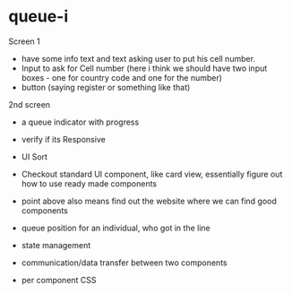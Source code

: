 # queue-i

Screen 1

+ have some info text and text asking user to put his cell number.
+ Input to ask for Cell number (here i think we should have two input boxes - one for country code and one for the number)
+ button (saying register or something like that)

2nd screen

+ a queue indicator with progress

+ verify if its Responsive
+ UI Sort
+ Checkout standard UI component, like card view, essentially figure out how to use ready made components
+ point above also means find out the website where we can find good components
+ queue position for an individual, who got in the line
+ state management
+ communication/data transfer between two components
+ per component CSS
